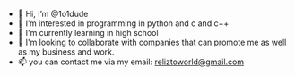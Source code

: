 - 👋 Hi, I’m @1o1dude
- 👀 I’m interested in programming in python and c and c++
- 🌱 I'm currently learning in high school
- 💞️ I'm looking to collaborate with companies that can promote me as well as my business and work.
- 📫 you can contact me via my email: reliztoworld@gmail.com

<!---
1o1dude/1o1dude is a ✨ special ✨ repository because its `README.md` (this file) appears on your GitHub profile.
You can click the Preview link to take a look at your changes.
--->


